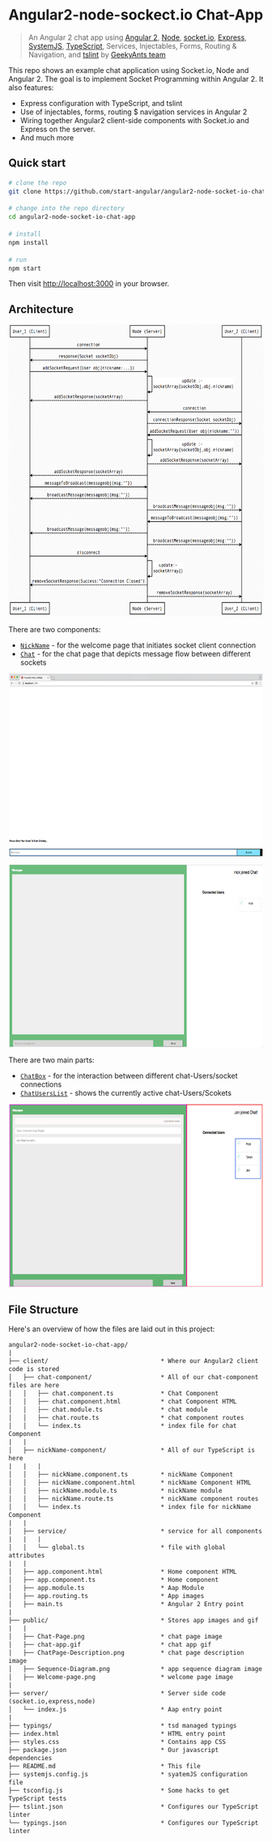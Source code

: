 Angular2-node-sockect.io Chat-App 
==========================

> An Angular 2 chat app using [Angular 2](https://angular.io/), [Node](https://nodejs.org/), [socket.io](http://socket.io/), [Express](https://expressjs.com/), [SystemJS](https://github.com/systemjs/systemjs), [TypeScript](http://www.typescriptlang.org/), Services, Injectables, Forms, Routing & Navigation, and [tslint](http://palantir.github.io/tslint/) by [GeekyAnts team](https://www.geekyants.com/)

This repo shows an example chat application using Socket.io, Node and Angular 2. The goal is to implement Socket Programming within Angular 2. It also features:

* Express configuration with TypeScript, and tslint
* Use of injectables, forms, routing $ navigation services in Angular 2
* Wiring together Angular2 client-side components with Socket.io and Express on the server. 
* And much more

## Quick start

```bash
# clone the repo
git clone https://github.com/start-angular/angular2-node-socket-io-chat-app.git 

# change into the repo directory
cd angular2-node-socket-io-chat-app

# install 
npm install

# run
npm start
```

Then visit [http://localhost:3000](http://localhost:3000) in your browser. 

## Architecture

<p align="center">
  <img src="/public/Sequence-Diagram.png" alt="Angular 2 Node Socket.io Chat" width="800" height="577"/>
</p>

There are two components:

* [`NickName`](client/nickName-component/nickName.component.ts) - for the welcome page that initiates socket client connection
* [`Chat`](client/chat-component/chat.component.ts) - for the chat page that depicts message flow between different sockets 

<p align="center">
  <img src="/public/Welcome-Page.png" alt="Angular 2 Node Socket.io Chat" width="500" height="360"/>
</p>

<p align="center">
  <img src="/public/Chat-Page.png" alt="Angular 2 Node Socket.io Chat" width="500" height="360"/>
</p>


There are two main parts:
* [`ChatBox`](client/chat-component/chat.component.ts) - for the interaction between different chat-Users/socket connections
* [`ChatUsersList`](client/chat-component/chat.component.ts) - shows the currently active chat-Users/Scokets

<p align="center">
  <img src="/public/ChatPage-Description.png" alt="Angular 2 Node Socket.io Chat" width="500" height="360"/>
</p>


## File Structure

Here's an overview of how the files are laid out in this project:

```
angular2-node-socket-io-chat-app/
|
├── client/                         	  * Where our Angular2 client code is stored
│   ├── chat-component/             	  * All of our chat-component files are here
│   │   ├── chat.component.ts       	  * Chat Component
│   │   ├── chat.component.html     	  * chat Component HTML
│   │   ├── chat.module.ts      		  * chat module 
│   │   ├── chat.route.ts      			  * chat component routes
│   │   └── index.ts       				  * index file for chat Component
|   |   
│   ├── nickName-component/               * All of our TypeScript is here
|   |	|
│   │   ├── nickName.component.ts         * nickName Component
│   │   ├── nickName.component.html       * nickName Component HTML
│   │   ├── nickName.module.ts      	  * nickName module
│   │   ├── nickName.route.ts      		  * nickName component routes
│   │   └── index.ts       				  * index file for nickName Component
|   |   
│   ├── service/             			  * service for all components
|   |	|
│   │   └── global.ts       			  * file with global attributes
|   |  
│   ├── app.component.html                * Home component HTML   
│   ├── app.component.ts                  * Home component 
│   ├── app.module.ts                     * Aap Module  
│   ├── app.routing.ts                	  * App images  
│   ├── main.ts            				  * Angular 2 Entry point  
|    
├── public/								  * Stores app images and gif
|	|
│   ├── Chat-Page.png       		      * chat page image
│   ├── chat-app.gif       		          * chat app gif
│   ├── ChatPage-Description.png      	  * chat page description image
│   ├── Sequence-Diagram.png      	  	  * app sequence diagram image
│   ├── Welcome-page.png				  * welcome page image
|   
├── server/             				  * Server side code (socket.io,express,node)
│   └── index.js       					  * Aap entry point
|
├── typings/                      		  * tsd managed typings
├── index.html                  		  * HTML entry point 
├── styles.css                   		  * Contains app CSS
├── package.json                    	  * Our javascript dependencies
├── README.md                       	  * This file
├── systemjs.config.js                    * syatemJS configuration file
├── tsconfig.js                 	      * Some hacks to get TypeScript tests
├── tslint.json                       	  * Configures our TypeScript linter
└── typings.json                       	  * Configures our TypeScript linter 
```
